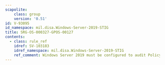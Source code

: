 ```yaml
---
scapolite:
    class: group
    version: '0.51'
id: V-93095
id_namespace: mil.disa.Windows-Server-2019-STIG
title: SRG-OS-000327-GPOS-00127
contents:
  - class: rule_ref
    idref: SV-103183
    idref_namespace: mil.disa.Windows-Server-2019-STIG
    ref_comment: Windows Server 2019 must be configured to audit Policy Chan ...
---
```


